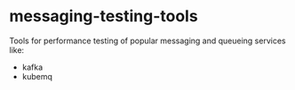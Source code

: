 # messaging-testing-tools

Tools for performance testing of popular messaging and queueing services like:  
 - kafka
 - kubemq